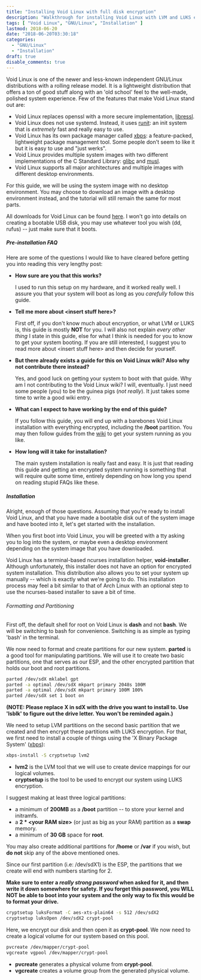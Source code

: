 ```yaml
---
title: "Installing Void Linux with full disk encryption"
description: "Walkthrough for installing Void Linux with LVM and LUKS encryption, including encrypted boot partition."
tags: [ "Void Linux", "GNU/Linux", "Installation" ]
lastmod: 2018-06-20
date: "2018-06-20T03:30:18"
categories:
  - "GNU/Linux"
  - "Installation"
draft: true
disable_comments: true
---
```



Void Linux is one of the newer and less-known independent GNU/Linux distributions with a rolling release model. It is a lightweight distribution that offers a ton of good stuff along with an 'old school' feel to the well-made, polished system experience. Few of the features that make Void Linux stand out are:

* Void Linux replaces openssl with a more secure implementation, [libressl][1].
* Void Linux does not use systemd. Instead, it uses [runit][2]: an init system that is _extremely_ fast and really easy to use.
* Void Linux has its own package manager called [xbps][3]: a feature-packed, lightweight package management tool. Some people don't seem to like it but it is easy to use and "just werks".
* Void Linux provides multiple system images with two different implementations of the C Standard Library: [glibc][4] and [musl][5].
* Void Linux supports all major architectures and multiple images with different desktop environments.

For this guide, we will be using the system image with no desktop environment. You may choose to download an image with a desktop environment instead, and the tutorial will still remain the same for most parts.

All downloads for Void Linux can be found [here][6]. I won't go into details on creating a bootable USB disk, you may use whatever tool you wish (dd, rufus) -- just make sure that it boots.

##### Pre-installation FAQ

Here are some of the questions I would like to have cleared before getting you into reading this very lengthy post:

* __How sure are you that this works?__

	I used to run this setup on my hardware, and it worked really well. I assure you that your system will boot as long as you _carefully_ follow this guide.

* __Tell me more about \<insert stuff here\>?__

	First off, if you don't know much about encryption, or what LVM or LUKS is, this guide is mostly __NOT__ for you. I will also not explain _every other thing_ I state in this guide, else for what I think is needed for you to know to get your system booting. If you are still interested, I suggest you to read more about \<insert stuff here\> and then decide for yourself.

* __But there already exists a guide for this on Void Linux wiki? Also why not contribute there instead?__

	Yes, and good luck on getting your system to boot with that guide. Why am I not contributing to the Void Linux wiki? I will, eventually. I just need some people (you) to be the guinea pigs (_not really_). It just takes some time to write a good wiki entry.

* __What can I expect to have working by the end of this guide?__

	If you follow this guide, you will end up with a barebones Void Linux installation with everything encrypted, including the **/boot** partition. You may then follow guides from the [wiki][7] to get your system running as you like.

* __How long will it take for installation?__

	The main system installation is really fast and easy. It is just that reading this guide and getting an encrypted system running is something that will require quite some time, entirely depending on how long you spend on reading stupid FAQs like these.


##### Installation

Alright, enough of those questions. Assuming that you're ready to install Void Linux, and that you have made a bootable disk out of the system image and have booted into it, let's get started with the installation.

When you first boot into Void Linux, you will be greeted with a tty asking you to log into the system, or maybe even a desktop environment depending on the system image that you have downloaded.

Void Linux has a terminal-based ncurses installation helper, __void-installer__. Although unfortunately, this installer does not have an option for encrypted system installation. This distribution also allows you to set your system up manually -- which is exactly what we're going to do. This installation process may feel a bit similar to that of Arch Linux with an optional step to use the ncurses-based installer to save a bit of time.

###### Formatting and Partitioning

First off, the default shell for root on Void Linux is __dash__ and not __bash__. We will be switching to bash for convenience. Switching is as simple as typing 'bash' in the terminal.

We now need to format and create partitions for our new system. __parted__ is a good tool for manipulating partitions. We will use it to create two basic partitions, one that serves as our ESP, and the other encrypted partition that holds our boot and root partitions.

```sh
parted /dev/sdX mklabel gpt
parted -a optimal /dev/sdX mkpart primary 2048s 100M
parted -a optimal /dev/sdX mkpart primary 100M 100%
parted /dev/sdX set 1 boot on
```

__(NOTE: Please replace X in sdX with the drive you want to install to. Use 'lsblk' to figure out the drive letter. You won't be reminded again.)__

We need to setup LVM partitions on the second basic partition that we created and then encrypt these partitions with LUKS encryption. For that, we first need to install a couple of things using the 'X Binary Package System' ([xbps][8]):

```sh
xbps-install -S cryptsetup lvm2
```

* __lvm2__ is the LVM tool that we will use to create device mappings for our logical volumes.
* __cryptsetup__ is the tool to be used to encrypt our system using LUKS encryption.


I suggest making at least three logical partitions:

* a minimum of __200MB__ as a __/boot__ partition -- to store your kernel and initramfs.
* a __2 * \<your RAM size\>__ (or just as big as your RAM) partition as a __swap__ memory.
* a minimum of __30 GB__ space for __root__.

You may also create additional partitions for __/home__ or __/var__ if you wish, but __do not__ skip any of the above mentioned ones.

Since our first partition (i.e: /dev/sdX1) is the ESP, the partitions that we create will end with numbers starting for 2.

__Make sure to enter a _really strong password_ when asked for it, and then write it down somewhere for safety. If you forget this password, you WILL NOT be able to boot into your system and the only way to fix this would be to format your drive.__

```sh
cryptsetup luksFormat -C aes-xts-plain64 -s 512 /dev/sdX2
cryptsetup luksOpen /dev/sdX2 crypt-pool
```

Here, we encrypt our disk and then open it as __crypt-pool__. We now need to create a logical volume for our system based on this pool.

```sh
pvcreate /dev/mapper/crypt-pool
vgcreate vgpool /dev/mapper/crypt-pool
```

* __pvcreate__ generates a physical volume from __crypt-pool__.
* __vgcreate__ creates a volume group from the generated physical volume.

[1]: libressl
[2]: http://smarden.org/runit/
[3]: https://wiki.voidlinux.eu/XBPS
[4]: glibc
[5]: musl
[6]: http://www.voidlinux.org/download/
[7]: https://wiki.voidlinux.eu/
[8]: xbps
